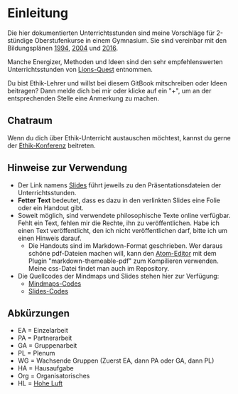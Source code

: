 # Einleitung
Die hier dokumentierten Unterrichtsstunden sind meine Vorschläge für 2-stündige Oberstufenkurse in einem Gymnasium. Sie sind vereinbar mit den Bildungsplänen [1994](https://xcosx.de/wp-content/uploads/2017/01/Bildungsplan_1994_Ethik_G9.pdf), [2004](http://www.bildung-staerkt-menschen.de/service/downloads/Bildungsstandards/Gym/Gym_Eth_bs.pdf) und [2016](http://www.bildungsplaene-bw.de/,Lde/Startseite/BP2016BW_ALLG/BP2016BW_ALLG_GYM_ETH).

Manche Energizer, Methoden und Ideen sind den sehr empfehlenswerten Unterrichtsstunden von [Lions-Quest](http://www.lions-quest.de/portal.html) entnommen.

Du bist Ethik-Lehrer und willst bei diesem GitBook mitschreiben oder Ideen beitragen? Dann melde dich bei mir oder klicke auf ein "+", um an der entsprechenden Stelle eine Anmerkung zu machen.

## Chatraum

Wenn du dich über Ethik-Unterricht austauschen möchtest, kannst du gerne der [Ethik-Konferenz](https://xcosx.de/ethik-konferenz/) beitreten.


## Hinweise zur Verwendung

* Der Link namens [Slides](http://xcosx.de/mgb/ethik-slides.php) führt jeweils zu den Präsentationsdateien der Unterrichtsstunden.
* **Fetter Text** bedeutet, dass es dazu in den verlinkten Slides eine Folie oder ein Handout gibt.
* Soweit möglich, sind verwendete philosophische Texte online verfügbar. Fehlt ein Text, fehlen mir die Rechte, ihn zu veröffentlichen. Habe ich einen Text veröffentlicht, den ich nicht veröffentlichen darf, bitte ich um einen Hinweis darauf.
  + Die Handouts sind im Markdown-Format geschrieben. Wer daraus schöne pdf-Dateien machen will, kann den [Atom-Editor](https://atom.io/) mit dem Plugin "markdown-themeable-pdf" zum Kompilieren verwenden. Meine css-Datei findet man auch im Repository.
* Die Quellcodes der Mindmaps und Slides stehen hier zur Verfügung:
  + [Mindmaps-Codes](https://github.com/DorKeinath/Mindmaps)
  + [Slides-Codes](https://www.gitbook.com/book/dorkeinath/prasentationen/details)


## Abkürzungen

* EA = Einzelarbeit
* PA = Partnerarbeit
* GA = Gruppenarbeit
* PL = Plenum
* WG = Wachsende Gruppen (Zuerst EA, dann PA oder GA, dann PL)
* HA = Hausaufgabe
* Org = Organisatorisches
* HL = [Hohe Luft](http://www.hoheluft-magazin.de/)
